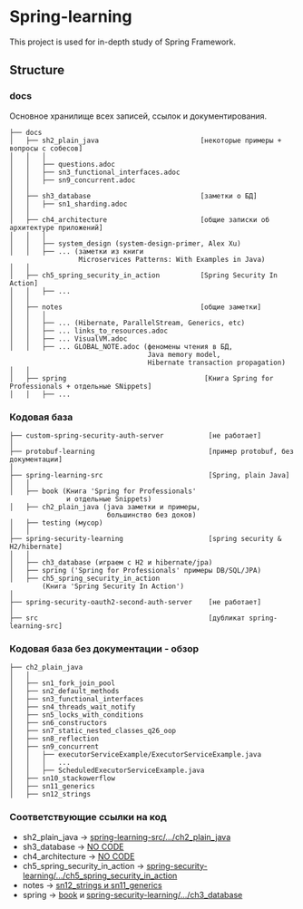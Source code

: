# Spring-learning

This project is used for in-depth study of Spring Framework.

## Structure

### docs
Основное хранилище всех записей, ссылок и документирования.

```text
├── docs
│   ├── sh2_plain_java                         [некоторые примеры + вопросы с собесов]
│   │   │
│   │   ├── questions.adoc
│   │   ├── sn3_functional_interfaces.adoc
│   │   ├── sn9_concurrent.adoc
│   │
│   ├── sh3_database                           [заметки о БД]
│   │   ├── sn1_sharding.adoc
│   │
│   ├── ch4_architecture                       [общие записки об архитектуре приложений]
│   │   │
│   │   ├── system_design (system-design-primer, Alex Xu)
│   │   ├── ... (заметки из книги 
                 Microservices Patterns: With Examples in Java)
│   │
│   ├── ch5_spring_security_in_action          [Spring Security In Action]
│   │   ├── ...
│   │
│   ├── notes                                  [общие заметки]
│   │   │
│   │   ├── ... (Hibernate, ParallelStream, Generics, etc)
│   │   ├── ... links_to_resources.adoc
│   │   ├── ... VisualVM.adoc
│   │   ├── ... GLOBAL_NOTE.adoc (феномены чтения в БД, 
                                  Java memory model, 
                                  Hibernate transaction propagation)
│   │
│   ├── spring                                  [Книга Spring for Professionals + отдельные SNippets] 
│   │   ├── ...
```

### Кодовая база

```text
├── custom-spring-security-auth-server           [не работает]
│
├── protobuf-learning                            [пример protobuf, без документации]
│
├── spring-learning-src                          [Spring, plain Java]
│   │
│   ├── book (Книга 'Spring for Professionals' 
              и отдельные Snippets)
│   ├── ch2_plain_java (java заметки и примеры, 
                        большинство без доков)
│   ├── testing (мусор)
│   │
├── spring-security-learning                     [spring security & H2/hibernate]
│   │
│   ├── ch3_database (играем с H2 и hibernate/jpa)
│   ├── spring ('Spring for Professionals' примеры DB/SQL/JPA)
│   ├── ch5_spring_security_in_action 
        (Книга 'Spring Security In Action')
│
├── spring-security-oauth2-second-auth-server    [не работает]
│
├── src                                          [дубликат spring-learning-src]
```

### Кодовая база без документации - обзор

```text
├── ch2_plain_java
│   │
│   ├── sn1_fork_join_pool
│   ├── sn2_default_methods
│   ├── sn3_functional_interfaces
│   ├── sn4_threads_wait_notify
│   ├── sn5_locks_with_conditions
│   ├── sn6_constructors
│   ├── sn7_static_nested_classes_q26_oop
│   ├── sn8_reflection
│   ├── sn9_concurrent
│   │   ├── executorServiceExample/ExecutorServiceExample.java
│   │   │   ...
│   │   ├── ScheduledExecutorServiceExample.java
│   ├── sn10_stackowerflow
│   ├── sn11_generics
│   ├── sn12_strings
```

### Соответствующие ссылки на код
* sh2_plain_java -> [spring-learning-src/.../ch2_plain_java](spring-learning-src/src/main/java/ch2_plain_java)
* sh3_database -> [NO CODE]()
* ch4_architecture -> [NO CODE]()
* ch5_spring_security_in_action -> [spring-security-learning/.../ch5_spring_security_in_action](spring-security-learning/src/main/java/ch5_spring_security_in_action)
* notes -> [sn12_strings и sn11_generics](spring-learning-src/src/main/java/ch2_plain_java)
* spring -> [book](spring-learning-src/src/main/java/book) и [spring-security-learning/.../ch3_database](spring-security-learning/src/main/java/ch3_database)